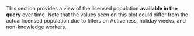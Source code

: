
This section provides a view of the licensed population **available in the query** over time. Note that the values seen on this plot could differ from the actual licensed population due to filters on Activeness, holiday weeks, and non-knowledge workers.  
     
 
